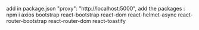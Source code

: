 add in package.json
"proxy": "http://localhost:5000",
add the packages :
npm i axios bootstrap react-bootstrap react-dom react-helmet-async react-router-bootstrap react-router-dom react-toastify

